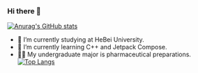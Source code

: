 ### Hi there 👋
[![Anurag's GitHub stats](https://github-readme-stats.vercel.app/api?username=sasaju)](https://github.com/anuraghazra/github-readme-stats)

- 🔭 I’m currently studying at HeBei University.
- 🌱 I’m currently learning C++ and Jetpack Compose.
- 🧑‍🎓 My undergraduate major is pharmaceutical preparations.
[![Top Langs](https://github-readme-stats.vercel.app/api/top-langs/?username=sasaju&layout=compact)](https://github.com/anuraghazra/github-readme-stats)
